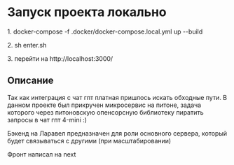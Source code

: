 <h1>Запуск проекта локально</h1>

<p>1. docker-compose -f .docker/docker-compose.local.yml up --build</p>
<p>2. sh enter.sh</p>
<p>3. перейти на http://localhost:3000/</p>

<h2>Описание</h2>

<p>Так как интеграция с чат гпт платная пришлось искать обходные пути. В данном проекте был прикручен микросервис на питоне, задача которого через питоновскую опенсорсную библиотеку пиратить запросы в чат гпт 4-mini :)</p>
<p>Бэкенд на Ларавел предназначен для роли основного сервера, который будет связываться с другими (при масштабировании)</p>
<p>Фронт написал на next</p>